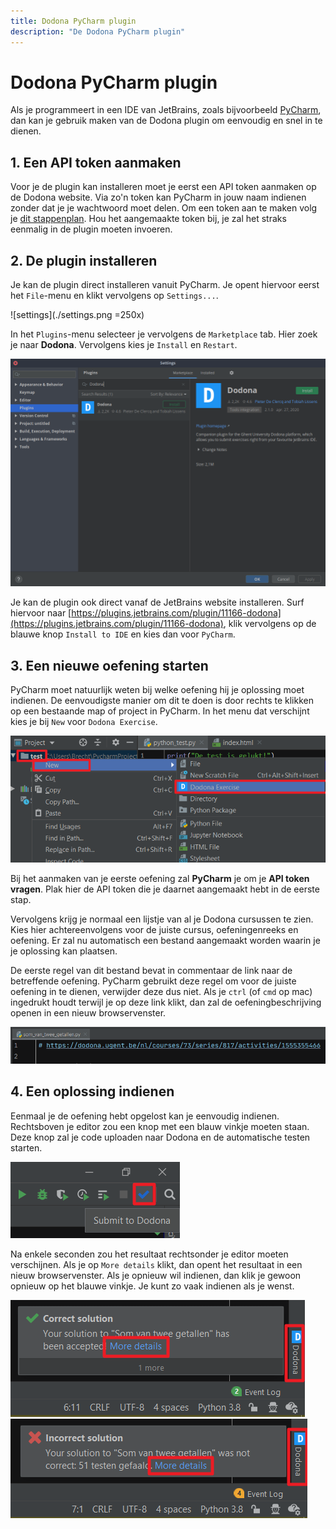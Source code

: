 ```yaml
---
title: Dodona PyCharm plugin
description: "De Dodona PyCharm plugin"
---
```


# Dodona PyCharm plugin

Als je programmeert in een IDE van JetBrains, zoals bijvoorbeeld [PyCharm](https://www.jetbrains.com/pycharm/), dan kan je gebruik maken van de Dodona plugin om eenvoudig en snel in te dienen. 

## 1. Een API token aanmaken
Voor je de plugin kan installeren moet je eerst een API token aanmaken op de Dodona website. Via zo'n token kan PyCharm in jouw naam indienen zonder dat je je wachtwoord moet delen. Om een token aan te maken volg je [dit stappenplan](/nl/guides/creating-an-api-token). Hou het aangemaakte token bij, je zal het straks eenmalig in de plugin moeten invoeren.

## 2. De plugin installeren

Je kan de plugin direct installeren vanuit PyCharm. Je opent hiervoor eerst het `File`-menu en klikt vervolgens op `Settings...`.

![settings](./settings.png =250x)

In het `Plugins`-menu selecteer je vervolgens de `Marketplace` tab. Hier zoek je naar **Dodona**. Vervolgens kies je `Install` en `Restart`.

![install plugin](./install_plugin.png)

Je kan de plugin ook direct vanaf de JetBrains website installeren. Surf hiervoor naar [https://plugins.jetbrains.com/plugin/11166-dodona](https://plugins.jetbrains.com/plugin/11166-dodona), klik vervolgens op de blauwe knop `Install to IDE` en kies dan voor `PyCharm`.

## 3. Een nieuwe oefening starten

PyCharm moet natuurlijk weten bij welke oefening hij je oplossing moet indienen. De eenvoudigste manier om dit te doen is door rechts te klikken op een bestaande map of project in PyCharm. In het menu dat verschijnt kies je bij `New` voor `Dodona Exercise`.

![new exercise](./new_exercise.png)

Bij het aanmaken van je eerste oefening zal **PyCharm** je om je **API token vragen**. Plak hier de API token die je daarnet aangemaakt hebt in de eerste stap.

Vervolgens krijg je normaal een lijstje van al je Dodona cursussen te zien. Kies hier achtereenvolgens voor de juiste cursus, oefeningenreeks en oefening. Er zal nu automatisch een bestand aangemaakt worden waarin je je oplossing kan plaatsen.

De eerste regel van dit bestand bevat in commentaar de link naar de betreffende oefening. PyCharm gebruikt deze regel om voor de juiste oefening in te dienen, verwijder deze dus niet. Als je `ctrl` (of `cmd` op mac) ingedrukt houdt terwijl je op deze link klikt, dan zal de oefeningbeschrijving openen in een nieuw browservenster.

![link to exercise](./link.png)

## 4. Een oplossing indienen

Eenmaal je de oefening hebt opgelost kan je eenvoudig indienen. Rechtsboven je editor zou een knop met een blauw vinkje moeten staan. Deze knop zal je code uploaden naar Dodona en de automatische testen starten.

![submit to dodona](./check_mark.png)

Na enkele seconden zou het resultaat rechtsonder je editor moeten verschijnen. Als je op `More details` klikt, dan opent het resultaat in een nieuw browservenster. Als je opnieuw wil indienen, dan klik je gewoon opnieuw op het blauwe vinkje. Je kunt zo vaak indienen als je wenst.

![correct solution](./correct_solution.png)
![incorrect solution](./incorrect_solution.png)
